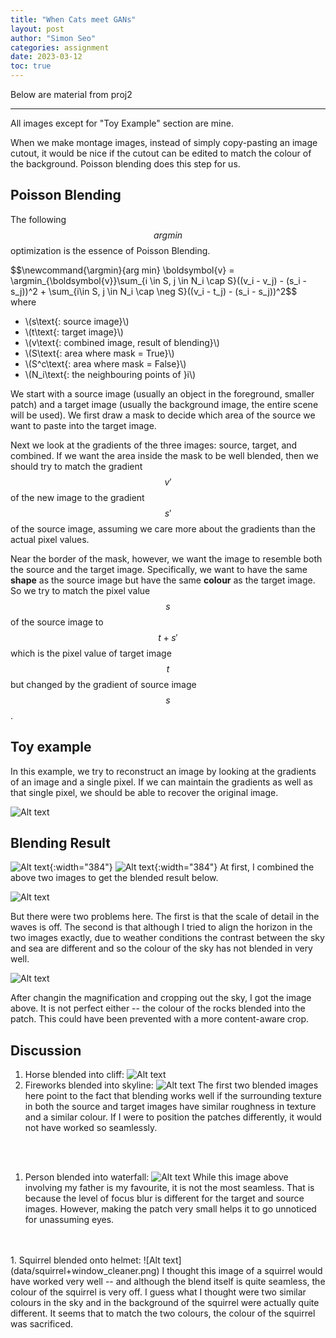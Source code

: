 ```yaml
---
title: "When Cats meet GANs"
layout: post
author: "Simon Seo"
categories: assignment
date: 2023-03-12
toc: true
---
```



Below are material from proj2

--- 
All images except for "Toy Example" section are mine.

When we make montage images, instead of simply copy-pasting an image cutout, it would be nice if the cutout can be edited to match the colour of the background. Poisson blending does this step for us.

## Poisson Blending
The following $$argmin$$ optimization is the essence of Poisson Blending.

<div>
$$\newcommand{\argmin}{arg min} \boldsymbol{v} = \argmin_{\boldsymbol{v}}\sum_{i \in S, j \in N_i \cap S}((v_i - v_j) - (s_i - s_j))^2 + \sum_{i\in S, j \in N_i \cap \neg S}((v_i - t_j) - (s_i - s_j))^2$$
</div>
where


- \\(s\text{: source image}\\)
- \\(t\text{: target image}\\)
- \\(v\text{: combined image, result of blending}\\)
- \\(S\text{: area where mask = True}\\)
- \\(S^c\text{: area where mask = False}\\)
- \\(N_i\text{: the neighbouring points of }i\\)

We start with a source image (usually an object in the foreground, smaller patch) and a target image (usually the background image, the entire scene will be used). We first draw a mask to decide which area of the source we want to paste into the target image. 

Next we look at the gradients of the three images: source, target, and combined. If we want the area inside the mask to be well blended, then we should try to match the gradient $$v'$$ of the new image to the gradient $$s'$$ of the source image, assuming we care more about the gradients than the actual pixel values. 

Near the border of the mask, however, we want the image to resemble both the source and the target image. Specifically, we want to have the same **shape** as the source image but have the same **colour** as the target image. So we try to match the pixel value $$s$$ of the source image to $$t + s'$$ which is the pixel value of target image $$t$$ but changed by the gradient of source image $$s$$.

## Toy example
In this example, we try to reconstruct an image by looking at the gradients of an image and a single pixel. If we can maintain the gradients as well as that single pixel, we should be able to recover the original image.

![Alt text](data/toy.png)

## Blending Result
![Alt text](data/jeju_cliff_medium.jpg){:width="384"}
![Alt text](data/dodubong.jpg){:width="384"}
At first, I combined the above two images to get the blended result below.

![Alt text](data/00%20jeju-cliff-lighthouse.png)

But there were two problems here. The first is that the scale of detail in the waves is off. The second is that although I tried to align the horizon in the two images exactly, due to weather conditions the contrast between the sky and sea are different and so the colour of the sky has not blended in very well. 

![Alt text](data/00%20dodubong-jeju_cliff.png)

After changin the magnification and cropping out the sky, I got the image above. It is not perfect either -- the colour of the rocks blended into the patch. This could have been prevented with a more content-aware crop. 

## Discussion
1. Horse blended into cliff:
![Alt text](data/horse+cliff.png)
1. Fireworks blended into skyline:
![Alt text](data/00%20fireworks-abudhabi.png)
The first two blended images here point to the fact that blending works well if the surrounding texture in both the source and target images have similar roughness in texture and a similar colour. If I were to position the patches differently, it would not have worked so seamlessly.
<br>
<br>

1. Person blended into waterfall:
![Alt text](data/00%20father+rain_rock.png)
While this image above involving my father is my favourite, it is not the most seamless. That is because the level of focus blur is different for the target and source images. However, making the patch very small helps it to go unnoticed for unassuming eyes. 
<br>
<br>
1. Squirrel blended onto helmet:
![Alt text](data/squirrel+window_cleaner.png)
I thought this image of a squirrel would have worked very well -- and although the blend itself is quite seamless, the colour of the squirrel is very off. I guess what I thought were two similar colours in the sky and in the background of the squirrel were actually quite different. It seems that to match the two colours, the colour of the squirrel was sacrificed.


<script src="https://polyfill.io/v3/polyfill.min.js?features=es6"></script>
<script id="MathJax-script" async src="https://cdn.jsdelivr.net/npm/mathjax@3/es5/tex-mml-chtml.js"></script>
<!-- <script type="text/javascript" src="{{ site.baseurl }}/assets/js/MathJax/MathJax.js"></script> -->
<!-- <script type="text/javascript" src="https://cdnjs.cloudflare.com/ajax/libs/mathjax/2.7.1/MathJax.js"></script> -->